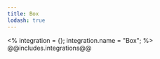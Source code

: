 ```yaml
---
title: Box
lodash: true
---
```

<% integration = {};
integration.name = "Box"; %>
@@includes.integrations@@
